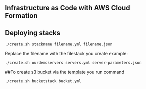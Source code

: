## Infrastructure as Code with AWS Cloud Formation


## Deploying stacks

``` 
./create.sh stackname filename.yml filename.json
```
Replace the filename with the filestack you create example:

```
./create.sh ourdemoservers servers.yml server-parameters.json
```



##To create s3 bucket via the template you run command
```
./create.sh bucketstack bucket.yml 
```

